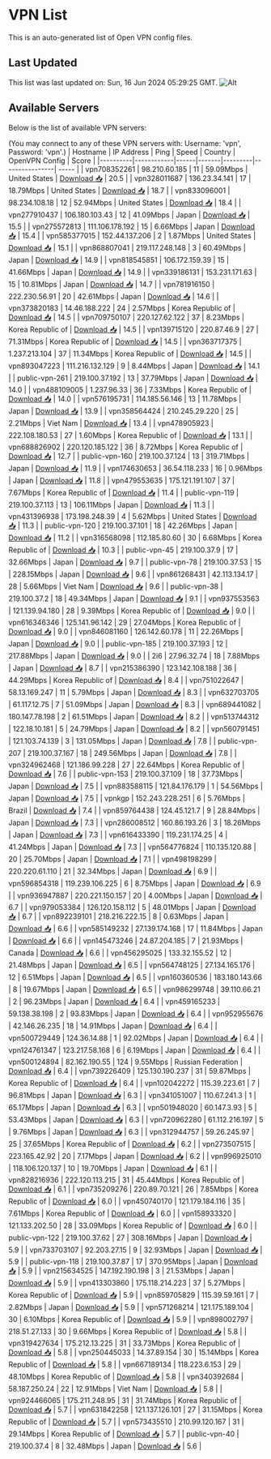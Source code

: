 # VPN List

This is an auto-generated list of Open VPN config files.

## Last Updated

This list was last updated on: Sun, 16 Jun 2024 05:29:25 GMT.
![Alt](https://repobeats.axiom.co/api/embed/186b98318ef1479477931607c1ad7d823f12451f.svg "Repobeats analytics image")

## Available Servers

Below is the list of available VPN servers:

(You may connect to any of these VPN servers with: Username: 'vpn', Password: 'vpn'.)
| Hostname | IP Address | Ping | Speed | Country | OpenVPN Config | Score |
|----------|------------|------|-------|---------|----------------| ----- |
| vpn708352261 | 98.210.60.185 | 11 | 59.09Mbps | United States | [Download 📥](./configs/server_0_US.ovpn) | 20.5 |
| vpn328011687 | 136.23.34.141 | 17 | 18.79Mbps | United States | [Download 📥](./configs/server_1_US.ovpn) | 18.7 |
| vpn833096001 | 98.234.108.18 | 12 | 52.94Mbps | United States | [Download 📥](./configs/server_2_US.ovpn) | 18.4 |
| vpn277910437 | 106.180.103.43 | 12 | 41.09Mbps | Japan | [Download 📥](./configs/server_3_JP.ovpn) | 15.5 |
| vpn275572813 | 111.106.178.192 | 15 | 6.66Mbps | Japan | [Download 📥](./configs/server_4_JP.ovpn) | 15.4 |
| vpn585377015 | 152.44.137.206 | 2 | 1.87Mbps | United States | [Download 📥](./configs/server_5_US.ovpn) | 15.1 |
| vpn868807041 | 219.117.248.148 | 3 | 60.49Mbps | Japan | [Download 📥](./configs/server_6_JP.ovpn) | 14.9 |
| vpn818545851 | 106.172.159.39 | 15 | 41.66Mbps | Japan | [Download 📥](./configs/server_7_JP.ovpn) | 14.9 |
| vpn339186131 | 153.231.171.63 | 15 | 10.81Mbps | Japan | [Download 📥](./configs/server_8_JP.ovpn) | 14.7 |
| vpn781916150 | 222.230.56.91 | 20 | 42.61Mbps | Japan | [Download 📥](./configs/server_9_JP.ovpn) | 14.6 |
| vpn373820183 | 14.46.188.222 | 24 | 2.57Mbps | Korea Republic of | [Download 📥](./configs/server_10_KR.ovpn) | 14.5 |
| vpn709750107 | 220.127.62.122 | 37 | 8.23Mbps | Korea Republic of | [Download 📥](./configs/server_11_KR.ovpn) | 14.5 |
| vpn139715120 | 220.87.46.9 | 27 | 71.31Mbps | Korea Republic of | [Download 📥](./configs/server_12_KR.ovpn) | 14.5 |
| vpn363717375 | 1.237.213.104 | 37 | 11.34Mbps | Korea Republic of | [Download 📥](./configs/server_13_KR.ovpn) | 14.5 |
| vpn893047223 | 111.216.132.129 | 9 | 8.44Mbps | Japan | [Download 📥](./configs/server_14_JP.ovpn) | 14.1 |
| public-vpn-261 | 219.100.37.192 | 13 | 37.79Mbps | Japan | [Download 📥](./configs/server_15_JP.ovpn) | 14.0 |
| vpn488109005 | 1.237.96.33 | 36 | 7.33Mbps | Korea Republic of | [Download 📥](./configs/server_16_KR.ovpn) | 14.0 |
| vpn576195731 | 114.185.56.146 | 13 | 11.78Mbps | Japan | [Download 📥](./configs/server_17_JP.ovpn) | 13.9 |
| vpn358564424 | 210.245.29.220 | 25 | 2.21Mbps | Viet Nam | [Download 📥](./configs/server_18_VN.ovpn) | 13.4 |
| vpn478905923 | 222.108.180.53 | 27 | 1.60Mbps | Korea Republic of | [Download 📥](./configs/server_19_KR.ovpn) | 13.1 |
| vpn688826902 | 220.120.185.122 | 36 | 8.72Mbps | Korea Republic of | [Download 📥](./configs/server_20_KR.ovpn) | 12.7 |
| public-vpn-160 | 219.100.37.124 | 13 | 319.71Mbps | Japan | [Download 📥](./configs/server_21_JP.ovpn) | 11.9 |
| vpn174630653 | 36.54.118.233 | 16 | 0.96Mbps | Japan | [Download 📥](./configs/server_22_JP.ovpn) | 11.8 |
| vpn479553635 | 175.121.191.107 | 37 | 7.67Mbps | Korea Republic of | [Download 📥](./configs/server_23_KR.ovpn) | 11.4 |
| public-vpn-119 | 219.100.37.113 | 13 | 106.11Mbps | Japan | [Download 📥](./configs/server_24_JP.ovpn) | 11.3 |
| vpn431396938 | 173.198.248.39 | 4 | 5.62Mbps | United States | [Download 📥](./configs/server_25_US.ovpn) | 11.3 |
| public-vpn-120 | 219.100.37.101 | 18 | 42.26Mbps | Japan | [Download 📥](./configs/server_26_JP.ovpn) | 11.2 |
| vpn316568098 | 112.185.80.60 | 30 | 6.68Mbps | Korea Republic of | [Download 📥](./configs/server_27_KR.ovpn) | 10.3 |
| public-vpn-45 | 219.100.37.9 | 17 | 32.66Mbps | Japan | [Download 📥](./configs/server_28_JP.ovpn) | 9.7 |
| public-vpn-78 | 219.100.37.53 | 15 | 228.15Mbps | Japan | [Download 📥](./configs/server_29_JP.ovpn) | 9.6 |
| vpn861268431 | 42.113.134.17 | 28 | 5.66Mbps | Viet Nam | [Download 📥](./configs/server_30_VN.ovpn) | 9.6 |
| public-vpn-38 | 219.100.37.2 | 18 | 49.34Mbps | Japan | [Download 📥](./configs/server_31_JP.ovpn) | 9.1 |
| vpn937553563 | 121.139.94.180 | 28 | 9.39Mbps | Korea Republic of | [Download 📥](./configs/server_32_KR.ovpn) | 9.0 |
| vpn616346346 | 125.141.96.142 | 29 | 27.04Mbps | Korea Republic of | [Download 📥](./configs/server_33_KR.ovpn) | 9.0 |
| vpn846081160 | 126.142.60.178 | 11 | 22.26Mbps | Japan | [Download 📥](./configs/server_34_JP.ovpn) | 9.0 |
| public-vpn-185 | 219.100.37.193 | 12 | 217.88Mbps | Japan | [Download 📥](./configs/server_35_JP.ovpn) | 9.0 |
| 2i6 | 27.96.32.74 | 18 | 7.88Mbps | Japan | [Download 📥](./configs/server_36_JP.ovpn) | 8.7 |
| vpn215386390 | 123.142.108.188 | 36 | 44.29Mbps | Korea Republic of | [Download 📥](./configs/server_37_KR.ovpn) | 8.4 |
| vpn751022647 | 58.13.169.247 | 11 | 5.79Mbps | Japan | [Download 📥](./configs/server_38_JP.ovpn) | 8.3 |
| vpn632703705 | 61.117.12.75 | 7 | 51.09Mbps | Japan | [Download 📥](./configs/server_39_JP.ovpn) | 8.3 |
| vpn689441082 | 180.147.78.198 | 2 | 61.51Mbps | Japan | [Download 📥](./configs/server_40_JP.ovpn) | 8.2 |
| vpn513744312 | 122.18.10.181 | 5 | 24.79Mbps | Japan | [Download 📥](./configs/server_41_JP.ovpn) | 8.2 |
| vpn560791451 | 121.103.74.139 | 3 | 131.05Mbps | Japan | [Download 📥](./configs/server_42_JP.ovpn) | 7.8 |
| public-vpn-207 | 219.100.37.167 | 18 | 249.56Mbps | Japan | [Download 📥](./configs/server_43_JP.ovpn) | 7.8 |
| vpn324962468 | 121.186.99.228 | 27 | 22.64Mbps | Korea Republic of | [Download 📥](./configs/server_44_KR.ovpn) | 7.6 |
| public-vpn-153 | 219.100.37.109 | 18 | 37.73Mbps | Japan | [Download 📥](./configs/server_45_JP.ovpn) | 7.5 |
| vpn883588115 | 121.84.176.179 | 1 | 54.56Mbps | Japan | [Download 📥](./configs/server_46_JP.ovpn) | 7.5 |
| vpnkgp | 152.243.228.251 | 6 | 5.76Mbps | Brazil | [Download 📥](./configs/server_47_BR.ovpn) | 7.4 |
| vpn859764438 | 124.45.121.7 | 9 | 28.84Mbps | Japan | [Download 📥](./configs/server_48_JP.ovpn) | 7.3 |
| vpn286008512 | 160.86.193.26 | 3 | 18.26Mbps | Japan | [Download 📥](./configs/server_49_JP.ovpn) | 7.3 |
| vpn616433390 | 119.231.174.25 | 4 | 41.24Mbps | Japan | [Download 📥](./configs/server_50_JP.ovpn) | 7.3 |
| vpn564776824 | 110.135.120.88 | 20 | 25.70Mbps | Japan | [Download 📥](./configs/server_51_JP.ovpn) | 7.1 |
| vpn498198299 | 220.220.61.110 | 21 | 32.34Mbps | Japan | [Download 📥](./configs/server_52_JP.ovpn) | 6.9 |
| vpn596854318 | 119.239.106.225 | 6 | 8.75Mbps | Japan | [Download 📥](./configs/server_53_JP.ovpn) | 6.9 |
| vpn936947887 | 220.221.150.157 | 20 | 4.00Mbps | Japan | [Download 📥](./configs/server_54_JP.ovpn) | 6.7 |
| vpn979053384 | 126.120.158.112 | 5 | 48.01Mbps | Japan | [Download 📥](./configs/server_55_JP.ovpn) | 6.7 |
| vpn892239101 | 218.216.222.15 | 8 | 0.63Mbps | Japan | [Download 📥](./configs/server_56_JP.ovpn) | 6.6 |
| vpn585149232 | 27.139.174.168 | 17 | 11.84Mbps | Japan | [Download 📥](./configs/server_57_JP.ovpn) | 6.6 |
| vpn145473246 | 24.87.204.185 | 7 | 21.93Mbps | Canada | [Download 📥](./configs/server_58_CA.ovpn) | 6.6 |
| vpn456295025 | 133.32.155.52 | 12 | 21.48Mbps | Japan | [Download 📥](./configs/server_59_JP.ovpn) | 6.5 |
| vpn564748125 | 27.134.165.176 | 12 | 6.51Mbps | Japan | [Download 📥](./configs/server_60_JP.ovpn) | 6.5 |
| vpn160360536 | 183.180.143.66 | 8 | 19.67Mbps | Japan | [Download 📥](./configs/server_61_JP.ovpn) | 6.5 |
| vpn986299748 | 39.110.66.21 | 2 | 96.23Mbps | Japan | [Download 📥](./configs/server_62_JP.ovpn) | 6.4 |
| vpn459165233 | 59.138.38.198 | 2 | 93.83Mbps | Japan | [Download 📥](./configs/server_63_JP.ovpn) | 6.4 |
| vpn952955676 | 42.146.26.235 | 18 | 14.91Mbps | Japan | [Download 📥](./configs/server_64_JP.ovpn) | 6.4 |
| vpn500729449 | 124.36.14.88 | 1 | 92.02Mbps | Japan | [Download 📥](./configs/server_65_JP.ovpn) | 6.4 |
| vpn124761347 | 123.217.58.168 | 6 | 6.19Mbps | Japan | [Download 📥](./configs/server_66_JP.ovpn) | 6.4 |
| vpn500124894 | 82.162.190.55 | 124 | 9.55Mbps | Russian Federation | [Download 📥](./configs/server_67_RU.ovpn) | 6.4 |
| vpn739226409 | 125.130.190.237 | 31 | 59.87Mbps | Korea Republic of | [Download 📥](./configs/server_68_KR.ovpn) | 6.4 |
| vpn102042272 | 115.39.223.61 | 7 | 96.81Mbps | Japan | [Download 📥](./configs/server_69_JP.ovpn) | 6.3 |
| vpn341051007 | 110.67.241.3 | 1 | 65.17Mbps | Japan | [Download 📥](./configs/server_70_JP.ovpn) | 6.3 |
| vpn501948020 | 60.147.3.93 | 5 | 53.43Mbps | Japan | [Download 📥](./configs/server_71_JP.ovpn) | 6.3 |
| vpn720962280 | 61.112.216.197 | 5 | 9.76Mbps | Japan | [Download 📥](./configs/server_72_JP.ovpn) | 6.3 |
| vpn312944757 | 59.26.245.97 | 25 | 37.65Mbps | Korea Republic of | [Download 📥](./configs/server_73_KR.ovpn) | 6.2 |
| vpn273507515 | 223.165.42.92 | 20 | 7.17Mbps | Japan | [Download 📥](./configs/server_74_JP.ovpn) | 6.2 |
| vpn996925010 | 118.106.120.137 | 10 | 19.70Mbps | Japan | [Download 📥](./configs/server_75_JP.ovpn) | 6.1 |
| vpn828216936 | 222.120.113.215 | 31 | 45.44Mbps | Korea Republic of | [Download 📥](./configs/server_76_KR.ovpn) | 6.1 |
| vpn735209276 | 220.89.70.121 | 26 | 7.85Mbps | Korea Republic of | [Download 📥](./configs/server_77_KR.ovpn) | 6.0 |
| vpn450740170 | 121.179.184.116 | 35 | 7.61Mbps | Korea Republic of | [Download 📥](./configs/server_78_KR.ovpn) | 6.0 |
| vpn158933320 | 121.133.202.50 | 28 | 33.09Mbps | Korea Republic of | [Download 📥](./configs/server_79_KR.ovpn) | 6.0 |
| public-vpn-122 | 219.100.37.62 | 27 | 308.16Mbps | Japan | [Download 📥](./configs/server_80_JP.ovpn) | 5.9 |
| vpn733703107 | 92.203.27.15 | 9 | 32.93Mbps | Japan | [Download 📥](./configs/server_81_JP.ovpn) | 5.9 |
| public-vpn-118 | 219.100.37.87 | 17 | 370.95Mbps | Japan | [Download 📥](./configs/server_82_JP.ovpn) | 5.9 |
| vpn215634525 | 147.192.190.198 | 3 | 21.53Mbps | Japan | [Download 📥](./configs/server_83_JP.ovpn) | 5.9 |
| vpn413303860 | 175.118.214.223 | 37 | 5.27Mbps | Korea Republic of | [Download 📥](./configs/server_84_KR.ovpn) | 5.9 |
| vpn859705829 | 115.39.59.161 | 7 | 2.82Mbps | Japan | [Download 📥](./configs/server_85_JP.ovpn) | 5.9 |
| vpn571268214 | 121.175.189.104 | 30 | 6.10Mbps | Korea Republic of | [Download 📥](./configs/server_86_KR.ovpn) | 5.9 |
| vpn898002797 | 218.51.27.133 | 30 | 9.66Mbps | Korea Republic of | [Download 📥](./configs/server_87_KR.ovpn) | 5.8 |
| vpn319427634 | 175.212.13.225 | 31 | 33.73Mbps | Korea Republic of | [Download 📥](./configs/server_88_KR.ovpn) | 5.8 |
| vpn250445033 | 14.37.89.154 | 30 | 15.14Mbps | Korea Republic of | [Download 📥](./configs/server_89_KR.ovpn) | 5.8 |
| vpn667189134 | 118.223.6.153 | 29 | 48.10Mbps | Korea Republic of | [Download 📥](./configs/server_90_KR.ovpn) | 5.8 |
| vpn340392684 | 58.187.250.24 | 22 | 12.91Mbps | Viet Nam | [Download 📥](./configs/server_91_VN.ovpn) | 5.8 |
| vpn924466065 | 175.211.248.95 | 31 | 31.74Mbps | Korea Republic of | [Download 📥](./configs/server_92_KR.ovpn) | 5.7 |
| vpn631842258 | 121.137.126.101 | 27 | 31.15Mbps | Korea Republic of | [Download 📥](./configs/server_93_KR.ovpn) | 5.7 |
| vpn573435510 | 210.99.120.167 | 31 | 29.14Mbps | Korea Republic of | [Download 📥](./configs/server_94_KR.ovpn) | 5.7 |
| public-vpn-40 | 219.100.37.4 | 8 | 32.48Mbps | Japan | [Download 📥](./configs/server_95_JP.ovpn) | 5.6 |
